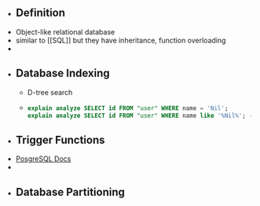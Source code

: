 - ## Definition
- Object-like relational database
- similar to [[SQL]] but they have inheritance, function overloading
-
- ## Database Indexing
	- D-tree search
	- ```sql
	  explain analyze SELECT id FROM "user" WHERE name = 'Nil';
	  explain analyze SELECT id FROM "user" WHERE name like '%Nil%'; -- matching is slowest
	  ```
- ## Trigger Functions
- [PosgreSQL Docs](https://www.postgresql.org/docs/current/plpgsql-trigger.html)
-
- ## Database Partitioning